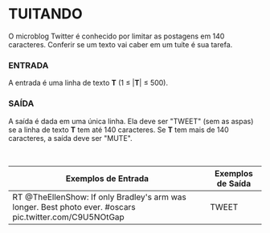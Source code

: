 ﻿# TUITANDO

O microblog Twitter é conhecido por limitar as postagens em 140 caracteres. Conferir se um texto vai caber em um tuíte é sua tarefa.


### ENTRADA

A entrada é uma linha de texto **T** (1 ≤ |**T**| ≤ 500).


### SAÍDA

A saída é dada em uma única linha. Ela deve ser "TWEET" (sem as aspas) se a linha de texto **T** tem até 140 caracteres. Se **T** tem mais de 140 caracteres, a saída deve ser "MUTE".

<br/>

| Exemplos de Entrada                                          | Exemplos de Saída |
| ------------------------------------------------------------ | ----------------- |
| RT @TheEllenShow: If only Bradley's arm was longer. Best photo ever. #oscars pic.twitter.com/C9U5NOtGap | TWEET             |

